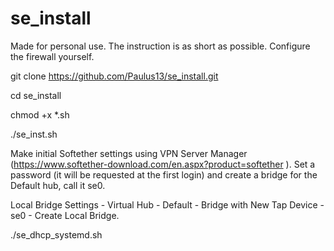 # se_install

Made for personal use. 
The instruction is as short as possible. 
Configure the firewall yourself. 

git clone https://github.com/Paulus13/se_install.git

cd se_install

chmod +x *.sh

./se_inst.sh
   
Make initial Softether settings using VPN Server Manager (https://www.softether-download.com/en.aspx?product=softether ). Set a password (it will be requested at the first login) and create a bridge for the Default hub, call it se0. 

Local Bridge Settings - Virtual Hub - Default - Bridge with New Tap Device - se0 - Create Local Bridge.

./se_dhcp_systemd.sh
